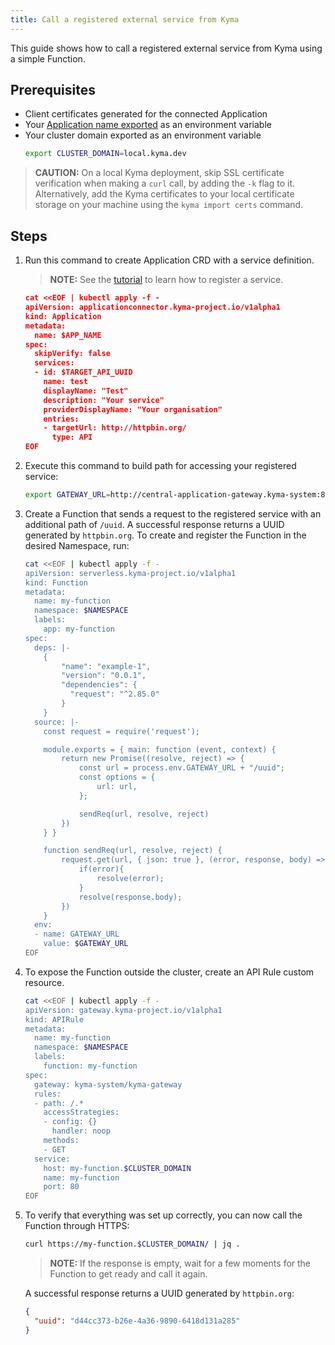 ```yaml
---
title: Call a registered external service from Kyma
---
```

This guide shows how to call a registered external service from Kyma using a simple Function.

## Prerequisites

- Client certificates generated for the connected Application
- Your [Application name exported](ac-01-create-application.md#prerequisites) as an environment variable
- Your cluster domain exported as an environment variable
  ```bash
  export CLUSTER_DOMAIN=local.kyma.dev
  ```

> **CAUTION:** On a local Kyma deployment, skip SSL certificate verification when making a `curl` call, by adding the `-k` flag to it. Alternatively, add the Kyma certificates to your local certificate storage on your machine using the `kyma import certs` command.

## Steps

1. Run this command to create Application CRD with a service definition.

   > **NOTE:** See the [tutorial](ac-03-register-manage-services.md) to learn how to register a service.

   ```json
   cat <<EOF | kubectl apply -f -
   apiVersion: applicationconnector.kyma-project.io/v1alpha1
   kind: Application
   metadata:
     name: $APP_NAME
   spec:
     skipVerify: false
     services:
     - id: $TARGET_API_UUID
       name: test
       displayName: "Test"
       description: "Your service"
       providerDisplayName: "Your organisation"
       entries:
       - targetUrl: http://httpbin.org/
         type: API
   EOF
   ```

2. Execute this command to build path for accessing your registered service:
  
   ```bash
   export GATEWAY_URL=http://central-application-gateway.kyma-system:8080/$APP_NAME/test
   ```
   
3. Create a Function that sends a request to the registered service with an additional path of `/uuid`. A successful response returns a UUID generated by `httpbin.org`. To create and register the Function in the desired Namespace, run:

   ```bash
   cat <<EOF | kubectl apply -f -
   apiVersion: serverless.kyma-project.io/v1alpha1
   kind: Function
   metadata:
     name: my-function
     namespace: $NAMESPACE
     labels:
       app: my-function
   spec:
     deps: |-
       {
           "name": "example-1",
           "version": "0.0.1",
           "dependencies": {
             "request": "^2.85.0"
           }
       }
     source: |-
       const request = require('request');
   
       module.exports = { main: function (event, context) {
           return new Promise((resolve, reject) => {
               const url = process.env.GATEWAY_URL + "/uuid";
               const options = {
                   url: url,
               };
   
               sendReq(url, resolve, reject)
           })
       } }
   
       function sendReq(url, resolve, reject) {
           request.get(url, { json: true }, (error, response, body) => {
               if(error){
                   resolve(error);
               }
               resolve(response.body);
           })
       }
     env:
     - name: GATEWAY_URL
       value: $GATEWAY_URL
   EOF
   ```
   
4. To expose the Function outside the cluster, create an API Rule custom resource.

   ```bash
   cat <<EOF | kubectl apply -f -
   apiVersion: gateway.kyma-project.io/v1alpha1
   kind: APIRule
   metadata:
     name: my-function
     namespace: $NAMESPACE
     labels:
       function: my-function
   spec:
     gateway: kyma-system/kyma-gateway
     rules:
     - path: /.*
       accessStrategies:
       - config: {}
         handler: noop
       methods:
       - GET
     service:
       host: my-function.$CLUSTER_DOMAIN
       name: my-function
       port: 80
   EOF
   ```

5. To verify that everything was set up correctly, you can now call the Function through HTTPS:

      ```bash
      curl https://my-function.$CLUSTER_DOMAIN/ | jq .
      ```

   >**NOTE:** If the response is empty, wait for a few moments for the Function to get ready and call it again.

   A successful response returns a UUID generated by `httpbin.org`:
   
   ```json
   {
     "uuid": "d44cc373-b26e-4a36-9890-6418d131a285"
   }
   ```
